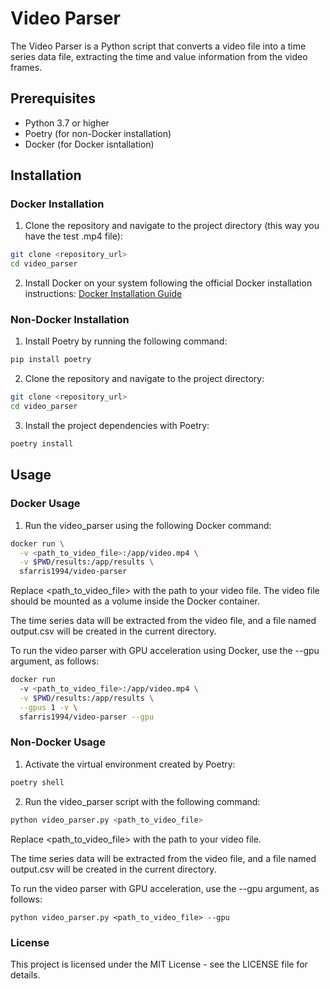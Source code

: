 # Video Parser

The Video Parser is a Python script that converts a video file into a time series data file, extracting the time and value information from the video frames.

## Prerequisites

- Python 3.7 or higher
- Poetry (for non-Docker installation)
- Docker (for Docker isntallation)

## Installation

### Docker Installation
1. Clone the repository and navigate to the project directory (this way you have the test .mp4 file):
  ```bash
  git clone <repository_url>
  cd video_parser
  ```

2. Install Docker on your system following the official Docker installation instructions: [Docker Installation Guide](https://docs.docker.com/get-docker/)

### Non-Docker Installation

1. Install Poetry by running the following command:

  ```bash
  pip install poetry
  ```

2. Clone the repository and navigate to the project directory:
  ```bash
  git clone <repository_url>
  cd video_parser
  ```

3. Install the project dependencies with Poetry:
  ```bash
  poetry install
  ```

## Usage

### Docker Usage
1. Run the video_parser using the following Docker command:
  ```bash
  docker run \
    -v <path_to_video_file>:/app/video.mp4 \
    -v $PWD/results:/app/results \
    sfarris1994/video-parser
  ```

Replace <path_to_video_file> with the path to your video file. The video file should be mounted as a volume inside the Docker container.

The time series data will be extracted from the video file, and a file named output.csv will be created in the current directory.

To run the video parser with GPU acceleration using Docker, use the --gpu argument, as follows:
  ```bash
  docker run 
    -v <path_to_video_file>:/app/video.mp4 \
    -v $PWD/results:/app/results \
    --gpus 1 -v \
    sfarris1994/video-parser --gpu
  ```
### Non-Docker Usage
1. Activate the virtual environment created by Poetry:
  ```bash
  poetry shell
  ```
2. Run the video_parser script with the following command:
  ```bash
  python video_parser.py <path_to_video_file>
  ```

Replace <path_to_video_file> with the path to your video file.

The time series data will be extracted from the video file, and a file named output.csv will be created in the current directory.

To run the video parser with GPU acceleration, use the --gpu argument, as follows:
```
python video_parser.py <path_to_video_file> --gpu
```

### License
This project is licensed under the MIT License - see the LICENSE file for details.

